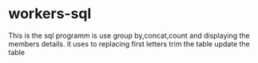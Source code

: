 # workers-sql
This is the sql programm is use group by,concat,count and displaying the members details.
it uses to replacing first letters
trim the table
update the table
